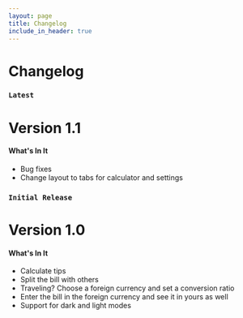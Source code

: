 ```yaml
---
layout: page
title: Changelog
include_in_header: true
---
```


# Changelog

### `Latest`
# **Version 1.1**

#### What's In It
- Bug fixes
- Change layout to tabs for calculator and settings

### `Initial Release`
# **Version 1.0**

#### What's In It
- Calculate tips
- Split the bill with others
- Traveling? Choose a foreign currency and set a conversion ratio
- Enter the bill in the foreign currency and see it in yours as well
- Support for dark and light modes
